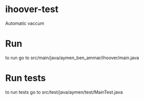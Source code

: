 # ihoover-test
Automatic vaccum  
# Run 
to run  go to src/main/java/aymen_ben_ammar/ihoover/main.java 
# Run tests
to run tests go to src/test/java/aymen/test/MainTest.java
